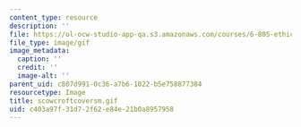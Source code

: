 ```yaml
---
content_type: resource
description: ''
file: https://ol-ocw-studio-app-qa.s3.amazonaws.com/courses/6-805-ethics-and-the-law-on-the-electronic-frontier-fall-2005/c403a97f31d72f62e84e21b0a8957958_scowcroftcoversm.gif
file_type: image/gif
image_metadata:
  caption: ''
  credit: ''
  image-alt: ''
parent_uid: c807d991-0c36-a7b6-1022-b5e758877384
resourcetype: Image
title: scowcroftcoversm.gif
uid: c403a97f-31d7-2f62-e84e-21b0a8957958
---
```

